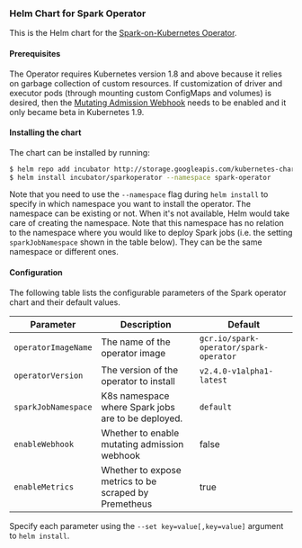 ### Helm Chart for Spark Operator

This is the Helm chart for the [Spark-on-Kubernetes Operator](https://github.com/GoogleCloudPlatform/spark-on-k8s-operator).

#### Prerequisites

The Operator requires Kubernetes version 1.8 and above because it relies on garbage collection of custom resources. If customization of driver and executor pods (through mounting custom ConfigMaps and volumes) is desired, then the [Mutating Admission Webhook](https://github.com/GoogleCloudPlatform/spark-on-k8s-operator/blob/master/docs/quick-start-guide.md#using-the-mutating-admission-webhook) needs to be enabled and it only became beta in Kubernetes 1.9.

#### Installing the chart

The chart can be installed by running:

```bash
$ helm repo add incubator http://storage.googleapis.com/kubernetes-charts-incubator
$ helm install incubator/sparkoperator --namespace spark-operator
```

Note that you need to use the `--namespace` flag during `helm install` to specify in which namespace you want to install the operator. The namespace can be existing or not. When it's not available, Helm would take care of creating the namespace. Note that this namespace has no relation to the namespace where you would like to deploy Spark jobs (i.e. the setting `sparkJobNamespace` shown in the table below). They can be the same namespace or different ones. 

#### Configuration

The following table lists the configurable parameters of the Spark operator chart and their default values.

| Parameter                 | Description                                           | Default                                |
| ------------------------- | ----------------------------------------------------- | -------------------------------------- |
| `operatorImageName`       | The name of the operator image                        | `gcr.io/spark-operator/spark-operator` |
| `operatorVersion`         | The version of the operator to install                | `v2.4.0-v1alpha1-latest`               |
| `sparkJobNamespace`       | K8s namespace where Spark jobs are to be deployed.    | `default`                              |
| `enableWebhook`           | Whether to enable mutating admission webhook          | false                                   |
| `enableMetrics`           | Whether to expose metrics to be scraped by Premetheus | true                                   |

Specify each parameter using the `--set key=value[,key=value]` argument to `helm install`. 

